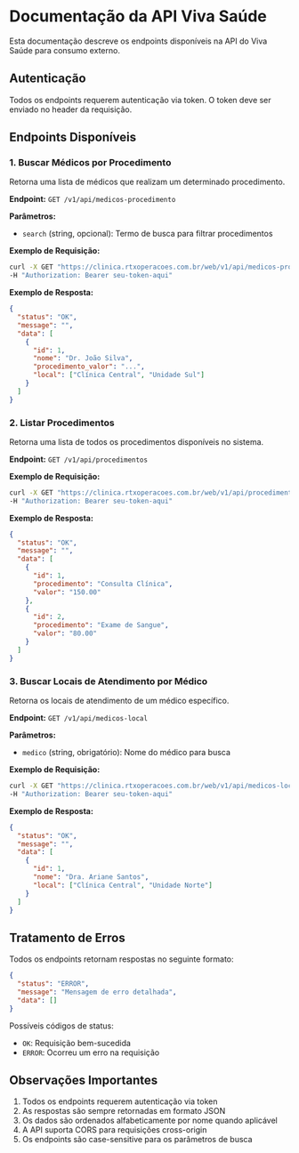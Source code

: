 # Documentação da API Viva Saúde

Esta documentação descreve os endpoints disponíveis na API do Viva Saúde para consumo externo.

## Autenticação

Todos os endpoints requerem autenticação via token. O token deve ser enviado no header da requisição.

## Endpoints Disponíveis

### 1. Buscar Médicos por Procedimento

Retorna uma lista de médicos que realizam um determinado procedimento.

**Endpoint:** `GET /v1/api/medicos-procedimento`

**Parâmetros:**
- `search` (string, opcional): Termo de busca para filtrar procedimentos

**Exemplo de Requisição:**
```bash
curl -X GET "https://clinica.rtxoperacoes.com.br/web/v1/api/medicos-procedimento?search=Academia" \
-H "Authorization: Bearer seu-token-aqui"
```

**Exemplo de Resposta:**
```json
{
  "status": "OK",
  "message": "",
  "data": [
    {
      "id": 1,
      "nome": "Dr. João Silva",
      "procedimento_valor": "...",
      "local": ["Clínica Central", "Unidade Sul"]
    }
  ]
}
```

### 2. Listar Procedimentos

Retorna uma lista de todos os procedimentos disponíveis no sistema.

**Endpoint:** `GET /v1/api/procedimentos`

**Exemplo de Requisição:**
```bash
curl -X GET "https://clinica.rtxoperacoes.com.br/web/v1/api/procedimentos" \
-H "Authorization: Bearer seu-token-aqui"
```

**Exemplo de Resposta:**
```json
{
  "status": "OK",
  "message": "",
  "data": [
    {
      "id": 1,
      "procedimento": "Consulta Clínica",
      "valor": "150.00"
    },
    {
      "id": 2,
      "procedimento": "Exame de Sangue",
      "valor": "80.00"
    }
  ]
}
```

### 3. Buscar Locais de Atendimento por Médico

Retorna os locais de atendimento de um médico específico.

**Endpoint:** `GET /v1/api/medicos-local`

**Parâmetros:**
- `medico` (string, obrigatório): Nome do médico para busca

**Exemplo de Requisição:**
```bash
curl -X GET "https://clinica.rtxoperacoes.com.br/web/v1/api/medicos-local?medico=Ariane" \
-H "Authorization: Bearer seu-token-aqui"
```

**Exemplo de Resposta:**
```json
{
  "status": "OK",
  "message": "",
  "data": [
    {
      "id": 1,
      "nome": "Dra. Ariane Santos",
      "local": ["Clínica Central", "Unidade Norte"]
    }
  ]
}
```

## Tratamento de Erros

Todos os endpoints retornam respostas no seguinte formato:

```json
{
  "status": "ERROR",
  "message": "Mensagem de erro detalhada",
  "data": []
}
```

Possíveis códigos de status:
- `OK`: Requisição bem-sucedida
- `ERROR`: Ocorreu um erro na requisição

## Observações Importantes

1. Todos os endpoints requerem autenticação via token
2. As respostas são sempre retornadas em formato JSON
3. Os dados são ordenados alfabeticamente por nome quando aplicável
4. A API suporta CORS para requisições cross-origin
5. Os endpoints são case-sensitive para os parâmetros de busca
